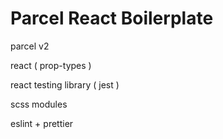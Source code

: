# Parcel React Boilerplate

parcel v2

react ( prop-types )

react testing library ( jest )

scss modules

eslint + prettier
